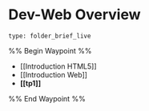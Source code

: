 # Dev-Web Overview
 
```ccard
type: folder_brief_live
```
 
%% Begin Waypoint %%
- [[Introduction HTML5]]
- [[Introduction Web]]
- **[[tp1]]**

%% End Waypoint %%
